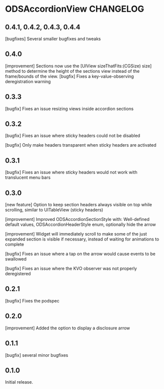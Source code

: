 # ODSAccordionView CHANGELOG

## 0.4.1, 0.4.2, 0.4.3, 0.4.4

[bugfixes] Several smaller bugfixes and tweaks

## 0.4.0

[improvement] Sections now use the [UIView sizeThatFits:(CGSize) size] method to determine the height of the sections view instead of the frame/bounds of the view.
[bugfix] Fixes a key-value-observing deregistration warning

## 0.3.3

[bugfix] Fixes an issue resizing views inside accordion sections

## 0.3.2

[bugfix] Fixes an issue where sticky headers could not be disabled

[bugfix] Only make headers transparent when sticky headers are activated

## 0.3.1

[bugfix] Fixes an issue where sticky headers would not work with translucent menu bars 

## 0.3.0

[new feature] Option to keep section headers always visible on top while scrolling, similar to UITableView (sticky headers)

[improvement] Improved ODSAccordionSectionStyle with: Well-defined default values, ODSAccordionHeaderStyle enum, optionally hide the arrow

[improvement] Widget will immediately scroll to make some of the just expanded section is visible if necessary, instead of waiting for animations to complete

[bugfix] Fixes an issue where a tap on the arrow would cause events to be swallowed

[bugfix] Fixes an issue where the KVO observer was not properly deregistered

## 0.2.1

[bugfix] Fixes the podspec

## 0.2.0

[improvement] Added the option to display a disclosure arrow

## 0.1.1

[bugfix] several minor bugfixes

## 0.1.0

Initial release.
